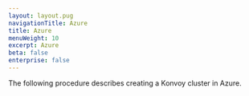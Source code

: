```yaml
---
layout: layout.pug
navigationTitle: Azure
title: Azure
menuWeight: 10
excerpt: Azure
beta: false
enterprise: false
---
```


The following procedure describes creating a Konvoy cluster in Azure.
